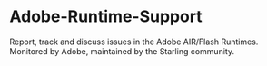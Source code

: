 # Adobe-Runtime-Support
Report, track and discuss issues in the Adobe AIR/Flash Runtimes. Monitored by Adobe, maintained by the Starling community.

